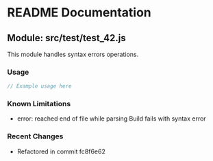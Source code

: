 # README Documentation

## Module: src/test/test_42.js

This module handles syntax errors operations.

### Usage

```java
// Example usage here
```

### Known Limitations

- error: reached end of file while parsing Build fails with syntax error

### Recent Changes

- Refactored in commit fc8f6e62
